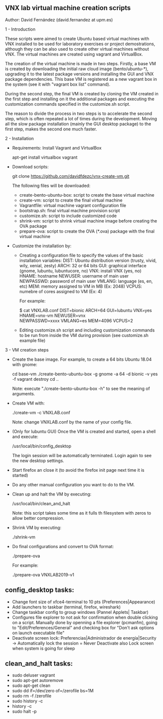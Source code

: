 VNX lab virtual machine creation scripts
----------------------------------------

Author: David Fernández (david.fernandez at upm.es)

1 - Introduction

These scripts were aimed to create Ubuntu based virtual machines with VNX installed to be used for 
laboratory exercises or project demostrations, although they can be also used to create other virtual
machines without VNX. The virtual machines are created using vagrant and VirtualBox.

The creation of the virtual machine is made in two steps. Firstly, a base VM is created by downloading 
the initial raw cloud image (bento/ubuntu-*), upgrading it to the latest package versions and installing 
the GUI and VNX package dependencies. This base VM is registered as a new vagrant box in the system (see 
it with "vagrant box list" command).

During the second step, the final VM is created by cloning the VM created in the first step and installing 
on it the additional packages and executing the customization commands specified in the customize.sh script.

The reason to divide the process in two steps is to accelerate the second step, which is often repeated 
a lot of times during the development. Moving all the slow package installation (mainly the GUI desktop 
package) to the first step, makes the second one much faster.

2 - Installation

- Requirements: Install Vagrant and VirtualBox

    apt-get install virtualbox vagrant

- Download scripts:

    git clone https://github.com/davidfdezc/vnx-create-vm.git

  The following files will be downloaded:
  - create-bento-ubuntu-box: script to create the base virtual machine
  - create-vm: script to create the final virtual machine
  - Vagrantfile: virtual machine vagrant configuration file
  - bootstrap.sh: final virtual machine provision script 
  - customize.sh: script to include customized code
  - shrink-vm: script to shrink virtual machine image before creating the OVA package
  - prepare-ova: script to create the OVA (*.ova) package with the final virtual machine

- Customize the installation by:

  - Creating a configuration file to specify the values of the basic installation variables:
      DIST: Ubuntu distribution version (trusty, vivid, wily, xenial, zesty)
      ARCH: 32 or 64 bits
      GUI: graphical interface (gnome, lubuntu, lubuntucore, no)
      VNX: install VNX (yes, no)
      HNAME: hostname 
      NEWUSER: username of main user
      NEWPASSWD: password of main user
      VMLANG: language (es, en, etc)
      MEM: memory assigned to VM in MB (Ex: 2048)
      VCPUS: numebre of cores assigned to VM (Ex: 4)

    For example:

      $ cat VNXLAB.conf 
      DIST=bionic
      ARCH=64
      GUI=lubuntu
      VNX=yes
      HNAME=vnx-vm
      NEWUSER=vnx   
      NEWPASSWD=xxxx
      VMLANG=es 
      MEM=4096 
      VCPUS=2 

  - Editing customize.sh script and including customization commands to be run from inside the VM 
    during provision (see customize.sh example file)


3 - VM creation steps

- Create the base image. For example, to create a 64 bits Ubuntu 18.04 with gnome:

    cd base-vm
    ./create-bento-ubuntu-box -g gnome -a 64 -d bionic -v yes -f
    vagrant destroy
    cd ..

  Note: execute "./create-bento-ubuntu-box -h" to see the meaning of arguments.


- Create VM with:

    ./create-vm -c VNXLAB.conf

  Note: change VNXLAB.conf by the name of your config file.

- (Only for lubuntu GUI) Once the VM is created and started, open a shell and execute: 

    /usr/local/bin/config_desktop   

  The login session will be automatically terminated. Login again to see the new desktop settings.

- Start firefox an close it (to avoid the firefox init page next time it is started)

- Do any other manual configuration you want to do to the VM.

- Clean up and halt the VM by executing:
 
    /usr/local/bin/clean_and_halt

  Note: this script takes some time as it fulls th filesystem with zeros to allow better compression.

- Shrink VM by executing:

    ./shrink-vm

- Do final configurations and convert to OVA format:

    ./prepare-ova <vm-name>

  For example:

    ./prepare-ova VNXLAB2019-v1


config_desktop tasks:
---------------------

- Change font size of xfce4-terminal to 10 pts (Preferences|Appearance)
- Add launchers to taskbar (terminal, firefox, wireshark)
- Change taskbar config to group windows (Pannel Applets| Taskbar)
- Configures file explorer to not ask for confirmation when double clicking on a script.
  Manually done by openning a file explorer (pcmanfm), going to "Edit/Preferences/General" and checking box 
  for "Don't ask options on launch executable file"
- Deactivate screen lock: Preferencias|Administrador de energía|Security -> Automatically lock the session = Never
  Deactivate also Lock screen when system is going for sleep

clean_and_halt tasks:
---------------------

- sudo deluser vagrant
- sudo apt-get autoremove
- sudo apt-get clean
- sudo dd if=/dev/zero of=/zerofile bs=1M
- sudo rm -f /zerofile
- sudo history -c
- history -c
- sudo halt -p

